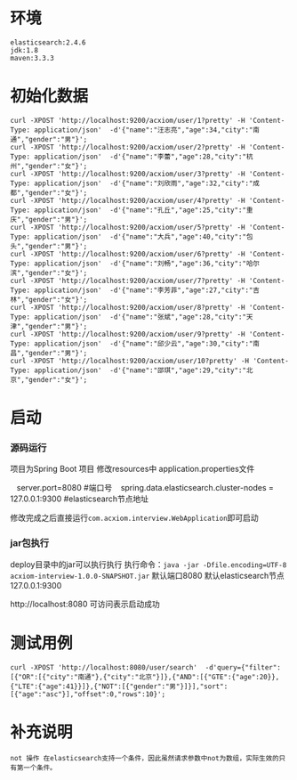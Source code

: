# 环境
    elasticsearch:2.4.6
    jdk:1.8
    maven:3.3.3
    
# 初始化数据
    curl -XPOST 'http://localhost:9200/acxiom/user/1?pretty' -H 'Content-Type: application/json'  -d'{"name":"汪志亮","age":34,"city":"南通","gender":"男"}';
    curl -XPOST 'http://localhost:9200/acxiom/user/2?pretty' -H 'Content-Type: application/json'  -d'{"name":"李蕾","age":28,"city":"杭州","gender":"女"}';
    curl -XPOST 'http://localhost:9200/acxiom/user/3?pretty' -H 'Content-Type: application/json'  -d'{"name":"刘欣雨","age":32,"city":"成都","gender":"女"}';
    curl -XPOST 'http://localhost:9200/acxiom/user/4?pretty' -H 'Content-Type: application/json'  -d'{"name":"孔丘","age":25,"city":"重庆","gender":"男"}';
    curl -XPOST 'http://localhost:9200/acxiom/user/5?pretty' -H 'Content-Type: application/json'  -d'{"name":"大兵","age":40,"city":"包头","gender":"男"}';
    curl -XPOST 'http://localhost:9200/acxiom/user/6?pretty' -H 'Content-Type: application/json'  -d'{"name":"刘畅","age":36,"city":"哈尔滨","gender":"女"}';
    curl -XPOST 'http://localhost:9200/acxiom/user/7?pretty' -H 'Content-Type: application/json'  -d'{"name":"李芳菲","age":27,"city":"吉林","gender":"女"}';
    curl -XPOST 'http://localhost:9200/acxiom/user/8?pretty' -H 'Content-Type: application/json'  -d'{"name":"张斌","age":28,"city":"天津","gender":"男"}';
    curl -XPOST 'http://localhost:9200/acxiom/user/9?pretty' -H 'Content-Type: application/json'  -d'{"name":"邱少云","age":30,"city":"南昌","gender":"男"}';
    curl -XPOST 'http://localhost:9200/acxiom/user/10?pretty' -H 'Content-Type: application/json'  -d'{"name":"邵琪","age":29,"city":"北京","gender":"女"}';
 
# 启动

### 源码运行
 
项目为Spring Boot 项目
修改resources中 application.properties文件
    
    server.port=8080 #端口号
    spring.data.elasticsearch.cluster-nodes = 127.0.0.1:9300 #elasticsearch节点地址
    
修改完成之后直接运行`com.acxiom.interview.WebApplication`即可启动
    
### jar包执行
deploy目录中的jar可以执行执行 执行命令：`java -jar -Dfile.encoding=UTF-8 acxiom-interview-1.0.0-SNAPSHOT.jar`
默认端口8080 
默认elasticsearch节点 127.0.0.1:9300
    
http://localhost:8080 可访问表示启动成功

# 测试用例
    curl -XPOST 'http://localhost:8080/user/search'  -d'query={"filter":[{"OR":[{"city":"南通"},{"city":"北京"}]},{"AND":[{"GTE":{"age":20}},{"LTE":{"age":41}}]},{"NOT":[{"gender":"男"}]}],"sort":[{"age":"asc"}],"offset":0,"rows":10}';
    
# 补充说明
    not 操作 在elasticsearch支持一个条件，因此虽然请求参数中not为数组，实际生效的只有第一个条件。

